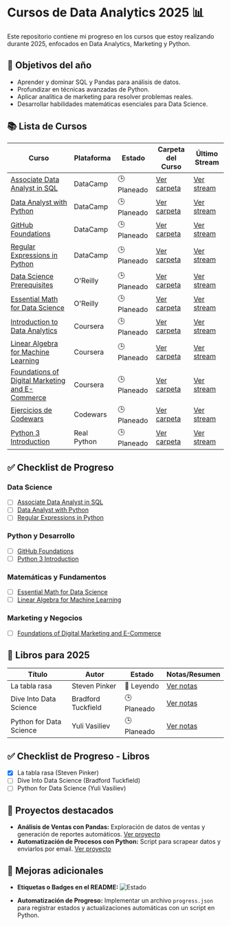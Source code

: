 # Cursos de Data Analytics 2025 📊

Este repositorio contiene mi progreso en los cursos que estoy realizando durante 2025, enfocados en Data Analytics, Marketing y Python.

## 🎯 Objetivos del año
- Aprender y dominar SQL y Pandas para análisis de datos.
- Profundizar en técnicas avanzadas de Python.
- Aplicar analítica de marketing para resolver problemas reales.
- Desarrollar habilidades matemáticas esenciales para Data Science.

## 📚 Lista de Cursos
| Curso                                         | Plataforma          | Estado      | Carpeta del Curso                                 | Último Stream                          |
|----------------------------------------------|---------------------|-------------|--------------------------------------------------|-------------------------------------------|
| [Associate Data Analyst in SQL](Associate_Data_Analyst_SQL/) | DataCamp            | 🕒 Planeado   | [Ver carpeta](Associate_Data_Analyst_SQL/)       | [Ver stream](#)                          |
| [Data Analyst with Python](Data_Analyst_with_Python/)        | DataCamp            | 🕒 Planeado   | [Ver carpeta](Data_Analyst_with_Python/)         | [Ver stream](#)                          |
| [GitHub Foundations](GitHub_Foundations/)                    | DataCamp            | 🕒 Planeado   | [Ver carpeta](GitHub_Foundations/)               | [Ver stream](#)                          |
| [Regular Expressions in Python](Regular_Expressions_in_Python/) | DataCamp       | 🕒 Planeado   | [Ver carpeta](Regular_Expressions_in_Python/)    | [Ver stream](#)                          |
| [Data Science Prerequisites](Data_Science_Prerequisites/)    | O'Reilly            | 🕒 Planeado   | [Ver carpeta](Data_Science_Prerequisites/)       | [Ver stream](#)                          |
| [Essential Math for Data Science](Essential_Math_for_Data_Science/) | O'Reilly    | 🕒 Planeado   | [Ver carpeta](Essential_Math_for_Data_Science/)  | [Ver stream](#)                          |
| [Introduction to Data Analytics](Intro_to_Data_Analytics/)   | Coursera            | 🕒 Planeado   | [Ver carpeta](Intro_to_Data_Analytics/)          | [Ver stream](#)                          |
| [Linear Algebra for Machine Learning](Linear_Algebra_ML/)    | Coursera            | 🕒 Planeado   | [Ver carpeta](Linear_Algebra_ML/)                | [Ver stream](#)                          |
| [Foundations of Digital Marketing and E-Commerce](Digital_Marketing_ECommerce/) | Coursera | 🕒 Planeado   | [Ver carpeta](Digital_Marketing_ECommerce/)      | [Ver stream](#)                          |
| [Ejercicios de Codewars](Codewars_Exercises/)                | Codewars            | 🕒 Planeado   | [Ver carpeta](Codewars_Exercises/)               | [Ver stream](#)                          |
| [Python 3 Introduction](Python3_Introduction/)              | Real Python         | 🕒 Planeado   | [Ver carpeta](Python3_Introduction/)             | [Ver stream](#)                          |

## ✅ Checklist de Progreso

### Data Science
- [ ] [Associate Data Analyst in SQL](Associate_Data_Analyst_SQL/)  
- [ ] [Data Analyst with Python](Data_Analyst_with_Python/)  
- [ ] [Regular Expressions in Python](Regular_Expressions_in_Python/)  

### Python y Desarrollo
- [ ] [GitHub Foundations](GitHub_Foundations/)  
- [ ] [Python 3 Introduction](Python3_Introduction/)  

### Matemáticas y Fundamentos
- [ ] [Essential Math for Data Science](Essential_Math_for_Data_Science/)  
- [ ] [Linear Algebra for Machine Learning](Linear_Algebra_ML/)  

### Marketing y Negocios
- [ ] [Foundations of Digital Marketing and E-Commerce](Digital_Marketing_ECommerce/)  

## 📖 Libros para 2025
| Título                                     | Autor               | Estado          | Notas/Resumen                                |
|-------------------------------------------|---------------------|-----------------|---------------------------------------------|
| La tabla rasa                             | Steven Pinker       | 📘 Leyendo      | [Ver notas](Libros/La_Tabla_Rasa.md)        |
| Dive Into Data Science                    | Bradford Tuckfield  | 🕒 Planeado      | [Ver notas](Libros/Dive_Into_Data_Science.md)|
| Python for Data Science                   | Yuli Vasiliev       | 🕒 Planeado      | [Ver notas](Libros/Python_for_Data_Science.md)|

## ✅ Checklist de Progreso - Libros
- [x] La tabla rasa (Steven Pinker)  
- [ ] Dive Into Data Science (Bradford Tuckfield)  
- [ ] Python for Data Science (Yuli Vasiliev)  

## 🌟 Proyectos destacados
- **Análisis de Ventas con Pandas:** Exploración de datos de ventas y generación de reportes automáticos. [Ver proyecto](Data_Analyst_with_Python/project.ipynb)
- **Automatización de Procesos con Python:** Script para scrapear datos y enviarlos por email. [Ver proyecto](Python3_Introduction/project.ipynb)

## 🏅 Mejoras adicionales
- **Etiquetas o Badges en el README:**
  ![Estado](https://img.shields.io/badge/Estado-En%20Progreso-yellow)

- **Automatización de Progreso:**
  Implementar un archivo `progress.json` para registrar estados y actualizaciones automáticas con un script en Python.
